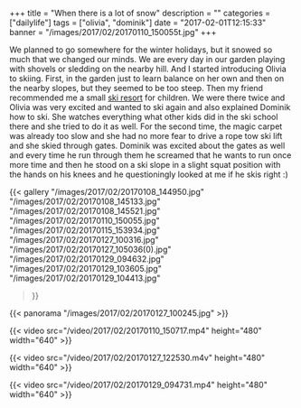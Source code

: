 +++
title = "When there is a lot of snow"
description = ""
categories = ["dailylife"]
tags = ["olivia", "dominik"]
date = "2017-02-01T12:15:33"
banner = "/images/2017/02/20170110_150055t.jpg"
+++

We planned to go somewhere for the winter holidays, but it snowed so much that we changed 
our minds. We are every day in our garden playing with shovels or sledding on the nearby hill. 
And I started introducing Olivia to skiing. First, in the garden just to learn balance on her 
own and then on the nearby slopes, but they seemed to be too steep. Then my friend recommended 
me a small <a title="Hirschberglifte" href="http://hirschberglifte.de/">ski resort</a> for children. We were there twice and Olivia was very excited and wanted 
to ski again and also explained Dominik how to ski. She watches everything what other kids did 
in the ski school there and she tried to do it as well. For the second time, the magic carpet 
was already too slow and she had no more fear to drive a rope tow ski lift and she skied through gates. 
Dominik was excited about the gates as well and every time he run through them he screamed that he wants 
to run once more time and then he stood on a ski slope in a slight squat position with the hands 
on his knees and he questioningly looked at me if he skis right :)

{{< gallery
    "/images/2017/02/20170108_144950.jpg"
    "/images/2017/02/20170108_145133.jpg"
    "/images/2017/02/20170108_145521.jpg"
    "/images/2017/02/20170110_150055.jpg"
    "/images/2017/02/20170115_153934.jpg"
    "/images/2017/02/20170127_100316.jpg"
    "/images/2017/02/20170127_105036(0).jpg"
    "/images/2017/02/20170129_094632.jpg"
    "/images/2017/02/20170129_103605.jpg"
    "/images/2017/02/20170129_104413.jpg"
>}}

{{< panorama "/images/2017/02/20170127_100245.jpg"  >}}

{{< video src="/video/2017/02/20170110_150717.mp4" height="480" width="640" >}}


{{< video src="/video/2017/02/20170127_122530.m4v" height="480" width="640" >}}


{{< video src="/video/2017/02/20170129_094731.mp4" height="480" width="640" >}}
